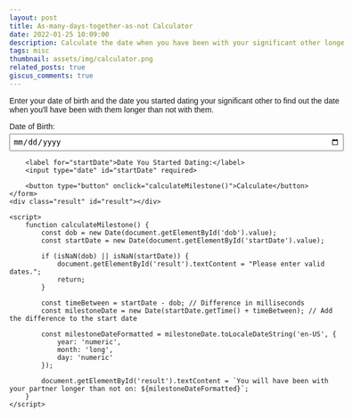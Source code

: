 ```yaml
---
layout: post
title: As-many-days-together-as-not Calculator
date: 2022-01-25 10:09:00
description: Calculate the date when you have been with your significant other longer than you have not!
tags: misc
thumbnail: assets/img/calculator.png
related_posts: true
giscus_comments: true
---
```


<html lang="en">
<head>
    <meta charset="UTF-8">
    <meta name="viewport" content="width=device-width, initial-scale=1.0">
    <title>Milestone Date Calculator</title>
    <style>
        body {
            font-family: Arial, sans-serif;
            max-width: 600px;
            margin: 0 auto;
            padding: 20px;
        }
        label {
            display: block;
            margin-top: 10px;
        }
        input {
            margin-top: 5px;
            padding: 5px;
            width: 100%;
        }
        button {
            margin-top: 15px;
            padding: 10px 15px;
            background-color: #007bff;
            color: white;
            border: none;
            cursor: pointer;
        }
        button:hover {
            background-color: #0056b3;
        }
        .result {
            margin-top: 20px;
            font-weight: bold;
        }
    </style>
</head>
<body>
    <p>Enter your date of birth and the date you started dating your significant other to find out the date when you'll have been with them longer than not with them.</p>
    <form id="calculatorForm">
        <label for="dob">Date of Birth:</label>
        <input type="date" id="dob" required>
        
        <label for="startDate">Date You Started Dating:</label>
        <input type="date" id="startDate" required>
        
        <button type="button" onclick="calculateMilestone()">Calculate</button>
    </form>
    <div class="result" id="result"></div>

    <script>
        function calculateMilestone() {
            const dob = new Date(document.getElementById('dob').value);
            const startDate = new Date(document.getElementById('startDate').value);

            if (isNaN(dob) || isNaN(startDate)) {
                document.getElementById('result').textContent = "Please enter valid dates.";
                return;
            }

            const timeBetween = startDate - dob; // Difference in milliseconds
            const milestoneDate = new Date(startDate.getTime() + timeBetween); // Add the difference to the start date

            const milestoneDateFormatted = milestoneDate.toLocaleDateString('en-US', {
                year: 'numeric',
                month: 'long',
                day: 'numeric'
            });

            document.getElementById('result').textContent = `You will have been with your partner longer than not on: ${milestoneDateFormatted}`;
        }
    </script>

</body>
</html>
